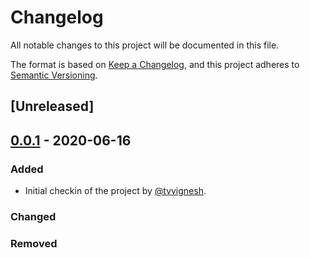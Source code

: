 # Changelog
All notable changes to this project will be documented in this file.

The format is based on [Keep a Changelog](https://keepachangelog.com/en/1.0.0/),
and this project adheres to [Semantic Versioning](https://semver.org/spec/v2.0.0.html).

## [Unreleased]

## [0.0.1] - 2020-06-16
### Added
- Initial checkin of the project by [@tvvignesh](https://github.com/tvvignesh).

### Changed

### Removed


[0.0.1]: https://github.com/timecampus/awesome-oss/releases/tag/v0.0.1